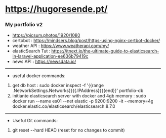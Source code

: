 # https://hugoresende.pt/

### My portfolio v2

- https://picsum.photos/1920/1080
- certobot : https://mindsers.blog/post/https-using-nginx-certbot-docker/
- weather API : https://www.weatherapi.com/my/
- elasticSearch Tut : https://itnext.io/the-ultimate-guide-to-elasticsearch-in-laravel-application-ee636b79419c
- news API : https://newsdata.io/
--------------
- useful docker commands:
1. get db host : sudo docker inspect -f '{{range .NetworkSettings.Networks}}{{.IPAddress}}{{end}}' portfolio-db
2. initiante elasticsearch server with docker and 4gb memory : sudo docker run --name es01 --net elastic -p 9200:9200 -it --memory=4g docker.elastic.co/elasticsearch/elasticsearch:8.7.0

--------
- Useful Git commands:
1. git reset --hard HEAD (reset for no changes to commit)



